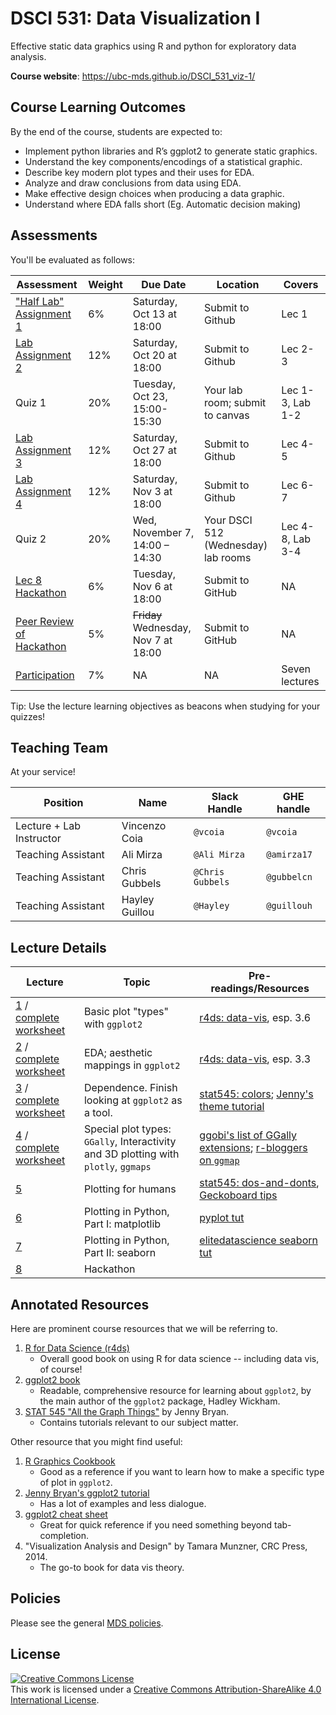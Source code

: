 # DSCI 531: Data Visualization I

Effective static data graphics using R and python for exploratory data analysis.

__Course website__: <https://ubc-mds.github.io/DSCI_531_viz-1/>


## Course Learning Outcomes

By the end of the course, students are expected to:

* Implement python libraries and R’s ggplot2 to generate static graphics.
* Understand the key components/encodings of a statistical graphic.
* Describe key modern plot types and their uses for EDA.
* Analyze and draw conclusions from data using EDA. 
* Make effective design choices when producing a data graphic.
* Understand where EDA falls short (Eg. Automatic decision making)

## Assessments

You'll be evaluated as follows:

| Assessment       | Weight  | Due Date         | Location | Covers | 
|------------------|---------|------------------|----------|--------|
| ["Half Lab" Assignment 1](release/lab1/lab1.ipynb) | 6%      | Saturday, Oct 13 at 18:00 | Submit to Github | Lec 1 |
| [Lab Assignment 2](release/lab2/lab2.ipynb) | 12%     | Saturday, Oct 20 at 18:00 | Submit to Github | Lec 2-3 |
| Quiz 1           | 20%     | Tuesday, Oct 23, 15:00-15:30   | Your lab room; submit to canvas | Lec 1-3, Lab 1-2 |
| [Lab Assignment 3](release/lab3/lab3.Rmd) | 12%     | Saturday, Oct 27 at 18:00 | Submit to Github | Lec 4-5 |
| [Lab Assignment 4](release/lab4/) | 12%     | Saturday, Nov 3 at 18:00     | Submit to Github | Lec 6-7 |
| Quiz 2           | 20%     | Wed, November 7, 14:00 – 14:30 | Your DSCI 512 (Wednesday) lab rooms | Lec 4-8, Lab 3-4 |
| [Lec 8 Hackathon](release/hackathon/hackathon.md)  | 6%      | Tuesday, Nov 6 at 18:00 | Submit to GitHub | NA |
| [Peer Review of Hackathon](release/peer_review/peer_review.md) | 5% | ~~Friday~~ Wednesday, Nov 7 at 18:00 | Submit to GitHub | NA |
| [Participation](participation/participation.md)    | 7%      | NA | NA | Seven lectures |

Tip: Use the lecture learning objectives as beacons when studying for your quizzes!

## Teaching Team

At your service!

| Position           | Name            | Slack Handle | GHE handle |
|--------------------|-----------------|--------------|------------|
| Lecture + Lab Instructor         | Vincenzo Coia   | `@vcoia` | `@vcoia` |
| Teaching Assistant | Ali Mirza       | `@Ali Mirza` | `@amirza17` | 
| Teaching Assistant | Chris Gubbels   | `@Chris Gubbels` | `@gubbelcn` | 
| Teaching Assistant | Hayley Guillou  | `@Hayley` | `@guillouh` |


## Lecture Details

| Lecture | Topic | Pre-readings/Resources |
|---------|-------|------------------------|
| [1](lectures/lec1.md) / [complete worksheet](lectures/lec1-worksheet-complete.md) | Basic plot "types" with `ggplot2` | [r4ds: data-vis](http://r4ds.had.co.nz/data-visualisation.html), esp. 3.6 |
| [2](lectures/lec2.md) / [complete worksheet](lectures/lec2-worksheet-complete.md) | EDA; aesthetic mappings in `ggplot2` | [r4ds: data-vis](http://r4ds.had.co.nz/data-visualisation.html), esp. 3.3 |
| [3](lectures/lec3.md) / [complete worksheet](lectures/lec3-worksheet-complete.md) | Dependence. Finish looking at `ggplot2` as a tool. | [stat545: colors](http://stat545.com/block018_colors.html); [Jenny's theme tutorial](https://github.com/jennybc/ggplot2-tutorial/blob/master/gapminder-ggplot2-themes.md) |
| [4](lectures/lec4.md) / [complete worksheet](lectures/lec4-worksheet-complete.html) | Special plot types: `GGally`, Interactivity and 3D plotting with `plotly`, `ggmaps` | [ggobi's list of GGally extensions](http://ggobi.github.io/ggally/); [r-bloggers on `ggmap`](https://www.r-bloggers.com/how-to-plot-basic-maps-with-ggmap/) |
| [5](lectures/lec5.md) | Plotting for humans | [stat545: dos-and-donts](http://stat545.com/block015_graph-dos-donts.html), [Geckoboard tips](https://www.geckoboard.com/learn/data-literacy/data-visualization-tips/) |
| [6](lectures/lec6.ipynb)  | Plotting in Python, Part I: matplotlib | [pyplot tut](https://matplotlib.org/users/pyplot_tutorial.html) | 
| [7](lectures/lec7.ipynb)  | Plotting in Python, Part II: seaborn | [elitedatascience seaborn tut](https://elitedatascience.com/python-seaborn-tutorial) |
| [8](lectures/lec8.md) | Hackathon  |


## Annotated Resources

Here are prominent course resources that we will be referring to.

1. [R for Data Science (r4ds)](http://r4ds.had.co.nz/)
   - Overall good book on using R for data science -- including data vis, of course!
2. [ggplot2 book](http://webcat2.library.ubc.ca/vwebv/holdingsInfo?bibId=8489511)
   - Readable, comprehensive resource for learning about `ggplot2`, by the main author of the `ggplot2` package, Hadley Wickham. 
3. [STAT 545 "All the Graph Things"](http://stat545.com/graph00_index.html) by Jenny Bryan.
   - Contains tutorials relevant to our subject matter.

Other resource that you might find useful:

1. [R Graphics Cookbook](http://www.cookbook-r.com/Graphs/)
   - Good as a reference if you want to learn how to make a specific type of plot in `ggplot2`. 
2. [Jenny Bryan's ggplot2 tutorial](https://github.com/jennybc/ggplot2-tutorial)
   - Has a lot of examples and less dialogue.
3. [ggplot2 cheat sheet](https://github.com/rstudio/cheatsheets/blob/master/data-visualization-2.1.pdf)
   - Great for quick reference if you need something beyond tab-completion.
4. "Visualization Analysis and Design" by Tamara Munzner, CRC Press, 2014.
   - The go-to book for data vis theory.


## Policies

Please see the general [MDS policies](https://ubc-mds.github.io/policies/).

## License

<a rel="license" href="http://creativecommons.org/licenses/by-sa/4.0/"><img alt="Creative Commons License" style="border-width:0" src="https://i.creativecommons.org/l/by-sa/4.0/88x31.png" /></a><br />This work is licensed under a <a rel="license" href="http://creativecommons.org/licenses/by-sa/4.0/">Creative Commons Attribution-ShareAlike 4.0 International License</a>.


